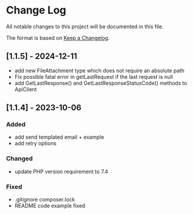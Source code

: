 # Change Log
All notable changes to this project will be documented in this file.

The format is based on [Keep a Changelog](http://keepachangelog.com/).

## [1.1.5] - 2024-12-11

- add new FileAttachment type which does not require an absolute path
- Fix possible fatal error in getLastRequest if the last request is null
- add GetLastResponse() and GetLastResponseStatusCode() methods to ApiClient

## [1.1.4] - 2023-10-06

### Added

- add send templated email + example
- add retry options

### Changed

- update PHP version requirement to 7.4

### Fixed

- .gitignore composer.lock
- README code example fixed